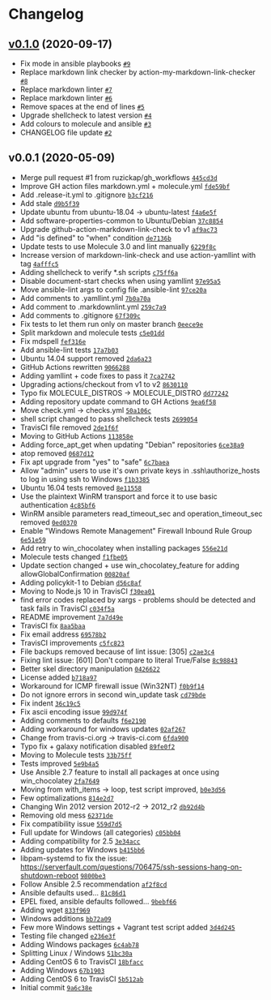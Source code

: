 # Changelog

## [v0.1.0](https://github.com/ruzickap/ansible-role-my_common_defaults/compare/v0.0.1...v0.1.0) (2020-09-17)

- Fix mode in ansible playbooks [`#9`](https://github.com/ruzickap/ansible-role-my_common_defaults/pull/9)
- Replace markdown link checker by action-my-markdown-link-checker [`#8`](https://github.com/ruzickap/ansible-role-my_common_defaults/pull/8)
- Replace markdown linter [`#7`](https://github.com/ruzickap/ansible-role-my_common_defaults/pull/7)
- Replace markdown linter [`#6`](https://github.com/ruzickap/ansible-role-my_common_defaults/pull/6)
- Remove spaces at the end of lines [`#5`](https://github.com/ruzickap/ansible-role-my_common_defaults/pull/5)
- Upgrade shellcheck to latest version [`#4`](https://github.com/ruzickap/ansible-role-my_common_defaults/pull/4)
- Add colours to molecule and ansible [`#3`](https://github.com/ruzickap/ansible-role-my_common_defaults/pull/3)
- CHANGELOG file update [`#2`](https://github.com/ruzickap/ansible-role-my_common_defaults/pull/2)

## v0.0.1 (2020-05-09)

- Merge pull request #1 from ruzickap/gh_workflows [`445cd3d`](https://github.com/ruzickap/ansible-role-my_common_defaults/commit/445cd3d27887aed9ac7e3cfa4c0dbb4407e85e98)
- Improve GH action files markdown.yml + molecule.yml [`fde59bf`](https://github.com/ruzickap/ansible-role-my_common_defaults/commit/fde59bfaffb0bf6851e6d6c91b20bf8ec60bc293)
- Add .release-it.yml to .gitignore [`b3cf216`](https://github.com/ruzickap/ansible-role-my_common_defaults/commit/b3cf2167a2886341b5c997cadb9788fbd47ee52e)
- Add stale [`d9b5f39`](https://github.com/ruzickap/ansible-role-my_common_defaults/commit/d9b5f397d2d3467b6ce892a7d8ebdd8c4543495f)
- Update ubuntu from ubuntu-18.04 -&gt; ubuntu-latest [`f4a6e5f`](https://github.com/ruzickap/ansible-role-my_common_defaults/commit/f4a6e5f79009e6e77c0383035e27c1271617aed5)
- Add software-properties-common to Ubuntu/Debian [`37c8854`](https://github.com/ruzickap/ansible-role-my_common_defaults/commit/37c8854bc4e33967748340626a553f0b56c8d0e2)
- Upgrade github-action-markdown-link-check to v1 [`af9ac73`](https://github.com/ruzickap/ansible-role-my_common_defaults/commit/af9ac73eb308c7c5db7c9c0b6fce3ff20eb38fb1)
- Add "is defined" to "when" condition [`de7136b`](https://github.com/ruzickap/ansible-role-my_common_defaults/commit/de7136ba973ee3d4a57bb0c5ff4a970dddee5dd7)
- Update tests to use Molecule 3.0 and lint manually [`6229f8c`](https://github.com/ruzickap/ansible-role-my_common_defaults/commit/6229f8cf9bd5f642e4726569d8d950fca12b7eba)
- Increase version of markdown-link-check and use action-yamllint with tag [`4afffc5`](https://github.com/ruzickap/ansible-role-my_common_defaults/commit/4afffc5d699835ec4b66944876663e039c715210)
- Adding shellcheck to verify *.sh scripts [`c75ff6a`](https://github.com/ruzickap/ansible-role-my_common_defaults/commit/c75ff6aa89890fd23540f422b631af3843bfef30)
- Disable document-start checks when using yamllint [`97e95a5`](https://github.com/ruzickap/ansible-role-my_common_defaults/commit/97e95a536c648d203be818cb847ff49fdb0d4e55)
- Move ansible-lint args to config file .ansible-lint [`97ce20a`](https://github.com/ruzickap/ansible-role-my_common_defaults/commit/97ce20ab6121e290ea335fa293f6a4653bef1469)
- Add comments to .yamllint.yml [`7b0a70a`](https://github.com/ruzickap/ansible-role-my_common_defaults/commit/7b0a70a60a4f448806ff575a6d6a7ca51476d7de)
- Add comment to .markdownlint.yml [`259c7a9`](https://github.com/ruzickap/ansible-role-my_common_defaults/commit/259c7a9ad3e43206442f5de836363f8fb24d45d4)
- Add comments to .gitignore [`67f309c`](https://github.com/ruzickap/ansible-role-my_common_defaults/commit/67f309c78ccd3f7ce09ac6c81166a6a1d9d9e3aa)
- Fix tests to let them run only on master branch [`0eece9e`](https://github.com/ruzickap/ansible-role-my_common_defaults/commit/0eece9e14d7e46db53a9fdb61a5b63a974738a97)
- Split markdown and molecule tests [`c5e01dd`](https://github.com/ruzickap/ansible-role-my_common_defaults/commit/c5e01dd4ec22668c36e259af596e42371932a4bf)
- Fix mdspell [`fef316e`](https://github.com/ruzickap/ansible-role-my_common_defaults/commit/fef316eff8219462aa346179bd262016e49eb4c2)
- Add ansible-lint tests [`17a7b03`](https://github.com/ruzickap/ansible-role-my_common_defaults/commit/17a7b03c51a7457c382d8b1dc8114b6a26435383)
- Ubuntu 14.04 support removed [`2da6a23`](https://github.com/ruzickap/ansible-role-my_common_defaults/commit/2da6a235486615f2aaa5fbf60c46f67549addfb1)
- GitHub Actions rewritten [`9066288`](https://github.com/ruzickap/ansible-role-my_common_defaults/commit/906628878e95aae332d8f39a3c88b7afcf67780b)
- Adding yamllint + code fixes to pass it [`7ca2742`](https://github.com/ruzickap/ansible-role-my_common_defaults/commit/7ca2742fd63284d9beb537a229d58a339aa1e534)
- Upgrading actions/checkout from v1 to v2 [`8630110`](https://github.com/ruzickap/ansible-role-my_common_defaults/commit/8630110d791b54d99fac772ce7d8eb4a45035c21)
- Typo fix MOLECULE_DISTROS -&gt; MOLECULE_DISTRO [`dd77242`](https://github.com/ruzickap/ansible-role-my_common_defaults/commit/dd77242755d668bc1ff39e8767176b2500ef9cb8)
- Adding repository update command to GH Actions [`9ea6f58`](https://github.com/ruzickap/ansible-role-my_common_defaults/commit/9ea6f585ab11d250d9e1f355af3b59317d6a37b3)
- Move check.yml -&gt; checks.yml [`50a106c`](https://github.com/ruzickap/ansible-role-my_common_defaults/commit/50a106c77250847658aa05d794740c9998fda6e3)
- shell script changed to pass shellcheck tests [`2699054`](https://github.com/ruzickap/ansible-role-my_common_defaults/commit/26990546362f8cdf0d5685546cccca8fe4c00a0c)
- TravisCI file removed [`2de1f6f`](https://github.com/ruzickap/ansible-role-my_common_defaults/commit/2de1f6f4f8f025d23adcf2745ee39019e98bb174)
- Moving to GitHub Actions [`113858e`](https://github.com/ruzickap/ansible-role-my_common_defaults/commit/113858eb10af11802faf01d70ee4ca1b12bc2c40)
- Adding force_apt_get when updating "Debian" repositories [`6ce38a9`](https://github.com/ruzickap/ansible-role-my_common_defaults/commit/6ce38a9c124ef75199688195a756c62dfb647abb)
- atop removed [`0687d12`](https://github.com/ruzickap/ansible-role-my_common_defaults/commit/0687d12a80b01e4af7dd043b468c110e85d9240f)
- Fix apt upgrade from "yes" to "safe" [`6c7baea`](https://github.com/ruzickap/ansible-role-my_common_defaults/commit/6c7baeac5973feca1a56ece705d18604eb2a6742)
- Allow "admin" users to use it's own private keys in .ssh\authorize_hosts to log in using ssh to Windows [`f1b3385`](https://github.com/ruzickap/ansible-role-my_common_defaults/commit/f1b338552f46c19b0071c71af18a9da1fbe8260f)
- Ubuntu 16.04 tests removed [`8e11558`](https://github.com/ruzickap/ansible-role-my_common_defaults/commit/8e115585fedcf5185581d3d775a6080b0186abcb)
- Use the plaintext WinRM transport and force it to use basic authentication [`4c85bf6`](https://github.com/ruzickap/ansible-role-my_common_defaults/commit/4c85bf6a42651cc2d2a0a297376af1884f674e63)
- WinRM ansible parameters read_timeout_sec and operation_timeout_sec removed [`0ed0370`](https://github.com/ruzickap/ansible-role-my_common_defaults/commit/0ed037076de71d88c61bad945e7635b4b25db387)
- Enable "Windows Remote Management" Firewall Inbound Rule Group [`6e51e59`](https://github.com/ruzickap/ansible-role-my_common_defaults/commit/6e51e5911534b30a78291a6873a4fd0f83326c27)
- Add retry to win_chocolatey when installing packages [`556e21d`](https://github.com/ruzickap/ansible-role-my_common_defaults/commit/556e21ddbb55d4842424dbad1d67764ba45be912)
- Molecule tests changed [`f1fbe05`](https://github.com/ruzickap/ansible-role-my_common_defaults/commit/f1fbe05f45687322f7a3b0927947233c21d68ab8)
- Update section changed + use win_chocolatey_feature for adding allowGlobalConfirmation [`00820af`](https://github.com/ruzickap/ansible-role-my_common_defaults/commit/00820af6f67f9de196496683a761a214b4db447e)
- Adding policykit-1 to Debian [`d56c8af`](https://github.com/ruzickap/ansible-role-my_common_defaults/commit/d56c8afb3a47ca8a740e7c1beee0e64451855ef8)
- Moving to Node.js 10 in TravisCI [`f30ea01`](https://github.com/ruzickap/ansible-role-my_common_defaults/commit/f30ea01246db46ee11fbe91c5c3577e4d0369481)
- find error codes replaced by xargs - problems should be detected and task fails in TravisCI [`c034f5a`](https://github.com/ruzickap/ansible-role-my_common_defaults/commit/c034f5ac66754f87912104ec961ec493f48096ad)
- README improvement [`7a7d49e`](https://github.com/ruzickap/ansible-role-my_common_defaults/commit/7a7d49e5d036ba2e78422fe61dd5abd447aadc54)
- TravisCI fix [`8aa5baa`](https://github.com/ruzickap/ansible-role-my_common_defaults/commit/8aa5baa3b3d7c3dffa218d23ac61fd5a98d6dc37)
- Fix email address [`69578b2`](https://github.com/ruzickap/ansible-role-my_common_defaults/commit/69578b27d5be14afe304d390e5a2ddd2deb7ec79)
- TravisCI improvements [`c5fc823`](https://github.com/ruzickap/ansible-role-my_common_defaults/commit/c5fc82394540a329caf73c7591dcc0a39c23db4b)
- File backups removed because of lint issue: [305] [`c2ae3c4`](https://github.com/ruzickap/ansible-role-my_common_defaults/commit/c2ae3c42ee2d8557d578333f393a35ded8c66eca)
- Fixing lint issue: [601] Don't compare to literal True/False [`8c98843`](https://github.com/ruzickap/ansible-role-my_common_defaults/commit/8c98843c61968716bc0375344b09c90942c6da2c)
- Better skel directory manipulation [`0426622`](https://github.com/ruzickap/ansible-role-my_common_defaults/commit/0426622a1a148a9147aafdd44d22a3199538ed9c)
- License added [`b718a97`](https://github.com/ruzickap/ansible-role-my_common_defaults/commit/b718a977746e1fd1d2487e980d190c3119f49f7e)
- Workaround for ICMP firewall issue (Win32NT) [`f0b9f14`](https://github.com/ruzickap/ansible-role-my_common_defaults/commit/f0b9f14103687466ef3eefa1e91fef423d89ebf4)
- Do not ignore errors in second win_update task [`cd79bde`](https://github.com/ruzickap/ansible-role-my_common_defaults/commit/cd79bde1c86857a4a1c7c0f5e718e42fbc875fff)
- Fix indent [`36c19c5`](https://github.com/ruzickap/ansible-role-my_common_defaults/commit/36c19c5a2e61b372813f2b0ce69cd8908e2b09bc)
- Fix ascii encoding issue [`99d974f`](https://github.com/ruzickap/ansible-role-my_common_defaults/commit/99d974fa0b9d3a3b297e671d83f6666623b2ef56)
- Adding comments to defaults [`f6e2190`](https://github.com/ruzickap/ansible-role-my_common_defaults/commit/f6e21901470a4696db15c7b1eb02cca3aa36c101)
- Adding workaround for windows updates [`02af267`](https://github.com/ruzickap/ansible-role-my_common_defaults/commit/02af26732cd3179f20e9696378ed78ac69c81f31)
- Change from travis-ci.org -&gt; travis-ci.com [`6fda900`](https://github.com/ruzickap/ansible-role-my_common_defaults/commit/6fda900db9baa690c745928ccb14a07be38cd273)
- Typo fix + galaxy notification disabled [`89fe0f2`](https://github.com/ruzickap/ansible-role-my_common_defaults/commit/89fe0f2d725c6804f5f013b90936d8927fd1de5d)
- Moving to Molecule tests [`33b75ff`](https://github.com/ruzickap/ansible-role-my_common_defaults/commit/33b75ff1dfe19b4646166f3288b2548eae018c26)
- Tests improved [`5e9b4a5`](https://github.com/ruzickap/ansible-role-my_common_defaults/commit/5e9b4a5693146925eec5d6e452fd598045530ed9)
- Use Ansible 2.7 feature to install all packages at once using win_chocolatey [`2fa7649`](https://github.com/ruzickap/ansible-role-my_common_defaults/commit/2fa7649078bdc58be3d255ffa1d6ed2faccedc7d)
- Moving from with_items -&gt; loop, test script improved, [`b0e3d56`](https://github.com/ruzickap/ansible-role-my_common_defaults/commit/b0e3d56a3fe5bcccb0791b3d7b8b74e7c2119d21)
- Few optimalizations [`814e2d7`](https://github.com/ruzickap/ansible-role-my_common_defaults/commit/814e2d7288e48caea7d24385ffb54c9c4a3ba0cd)
- Changing Win 2012 version 2012-r2 -&gt; 2012_r2 [`db92d4b`](https://github.com/ruzickap/ansible-role-my_common_defaults/commit/db92d4beec535cc05a1094a9bdabc086dc0571aa)
- Removing old mess [`62371de`](https://github.com/ruzickap/ansible-role-my_common_defaults/commit/62371de0aba5990dfb396f8ec36cd6a5b3060007)
- Fix compatibility issue [`559d7d5`](https://github.com/ruzickap/ansible-role-my_common_defaults/commit/559d7d58ec58aec2ff1e9842f6e9c782225eae43)
- Full update for Windows (all categories) [`c05bb04`](https://github.com/ruzickap/ansible-role-my_common_defaults/commit/c05bb04de118af0375739813c9c79786efff3035)
- Adding compatibility for 2.5 [`3e34acc`](https://github.com/ruzickap/ansible-role-my_common_defaults/commit/3e34accb0b23fe5f39f54212d55a1f7b44aa6472)
- Adding updates for Windows [`b415bb6`](https://github.com/ruzickap/ansible-role-my_common_defaults/commit/b415bb6f704e8b1c56c8bc42a5cd9f5741095f97)
- libpam-systemd to fix the issue: https://serverfault.com/questions/706475/ssh-sessions-hang-on-shutdown-reboot [`9800be3`](https://github.com/ruzickap/ansible-role-my_common_defaults/commit/9800be3e56cd54ae03a66fea51b170a99fce2ddf)
- Follow Ansible 2.5 recommendation [`af2f8cd`](https://github.com/ruzickap/ansible-role-my_common_defaults/commit/af2f8cd638f548da0aa77d867972ca64cbeef768)
- Ansible defaults used... [`81c86d1`](https://github.com/ruzickap/ansible-role-my_common_defaults/commit/81c86d1a095e48dba9ca9b9cb3f6192b35743baf)
- EPEL fixed, ansible defaults followed... [`9bebf66`](https://github.com/ruzickap/ansible-role-my_common_defaults/commit/9bebf6622bbf3fe1040c25c3dfdd7978d7899360)
- Adding wget [`833f969`](https://github.com/ruzickap/ansible-role-my_common_defaults/commit/833f969e14a3dab706e700947184e728e9077129)
- Windows additions [`bb72a09`](https://github.com/ruzickap/ansible-role-my_common_defaults/commit/bb72a093cc221a5a13b87c8b7900a4146b879369)
- Few more Windows settings + Vagrant test script added [`3d4d245`](https://github.com/ruzickap/ansible-role-my_common_defaults/commit/3d4d24588f761258d4f1284d221a0881e706349f)
- Testing file changed [`e236e3f`](https://github.com/ruzickap/ansible-role-my_common_defaults/commit/e236e3fe68baf83ad0a2fc39420df676cb91d588)
- Adding Windows packages [`6c4ab78`](https://github.com/ruzickap/ansible-role-my_common_defaults/commit/6c4ab78d6c67d7c59dbcd0ed640ee9c6ceffca87)
- Splitting Linux / Windows [`51bc30a`](https://github.com/ruzickap/ansible-role-my_common_defaults/commit/51bc30ada7c4551278f283b625a765f6d32f9505)
- Adding CentOS 6 to TravisCI [`18bfacc`](https://github.com/ruzickap/ansible-role-my_common_defaults/commit/18bfacc3e24fb4f197570e7edad38cc9fdca9dca)
- Adding Windows [`67b1903`](https://github.com/ruzickap/ansible-role-my_common_defaults/commit/67b1903e4fa3174fbdc0f7a930891f977588cae5)
- Adding CentOS 6 to TravisCI [`5b512ab`](https://github.com/ruzickap/ansible-role-my_common_defaults/commit/5b512ab887864c98d1cf9e7b4fa3f89264404ca3)
- Initial commit [`9a6c38e`](https://github.com/ruzickap/ansible-role-my_common_defaults/commit/9a6c38ed1a313ba93afd3907e9720437fed9bbc7)
